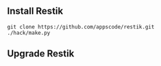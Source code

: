 ## Install Restik
```
git clone https://github.com/appscode/restik.git
./hack/make.py
```

## Upgrade Restik
```

```